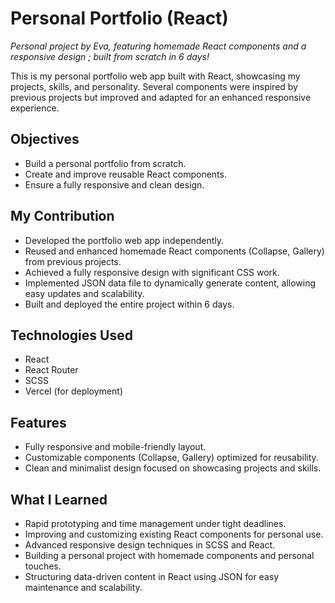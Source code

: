# Personal Portfolio (React)

*Personal project by Eva, featuring homemade React components and a responsive design ; built from scratch in 6 days!*

This is my personal portfolio web app built with React, showcasing my projects, skills, and personality.
Several components were inspired by previous projects but improved and adapted for an enhanced responsive experience.

## Objectives
- Build a personal portfolio from scratch.
- Create and improve reusable React components.
- Ensure a fully responsive and clean design.

## My Contribution
- Developed the portfolio web app independently.
- Reused and enhanced homemade React components (Collapse, Gallery) from previous projects.
- Achieved a fully responsive design with significant CSS work.
- Implemented JSON data file to dynamically generate content, allowing easy updates and scalability.
- Built and deployed the entire project within 6 days.

## Technologies Used
- React
- React Router
- SCSS
- Vercel (for deployment)

## Features
- Fully responsive and mobile-friendly layout.
- Customizable components (Collapse, Gallery) optimized for reusability.
- Clean and minimalist design focused on showcasing projects and skills.

## What I Learned
- Rapid prototyping and time management under tight deadlines.
- Improving and customizing existing React components for personal use.
- Advanced responsive design techniques in SCSS and React.
- Building a personal project with homemade components and personal touches.
- Structuring data-driven content in React using JSON for easy maintenance and scalability.


